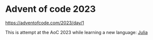 # Advent of code 2023

https://adventofcode.com/2023/day/1

This is attempt at the AoC 2023 while learning a new language: [Julia](https://julialang.org/)